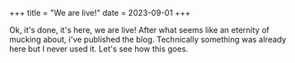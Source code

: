+++
title = "We are live!"
date = 2023-09-01
+++

Ok, it's done, it's here, we are live! After what seems like an eternity of mucking about, i've published the blog. Technically something was already here but I never used it. Let's see how this goes.
